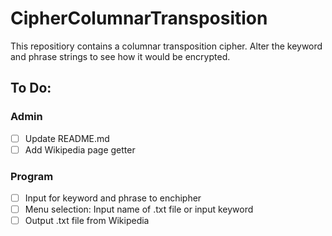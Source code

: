 # CipherColumnarTransposition
This repositiory contains a columnar transposition cipher. Alter the keyword and phrase strings to see how it would be encrypted.
## To Do:
### Admin
- [ ] Update README.md
- [ ] Add Wikipedia page getter
### Program
- [ ] Input for keyword and phrase to enchipher
- [ ] Menu selection: Input name of .txt file or input keyword
- [ ] Output .txt file from Wikipedia
